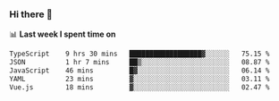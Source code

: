 ### Hi there 👋

<!--
**DBvc/DBvc** is a ✨ _special_ ✨ repository because its `README.md` (this file) appears on your GitHub profile.

Here are some ideas to get you started:

- 🔭 I’m currently working on ...
- 🌱 I’m currently learning ...
- 👯 I’m looking to collaborate on ...
- 🤔 I’m looking for help with ...
- 💬 Ask me about ...
- 📫 How to reach me: ...
- 😄 Pronouns: ...
- ⚡ Fun fact: ...
-->

📊 **Last week I spent time on**
<!--START_SECTION:waka-->

```txt
TypeScript    9 hrs 30 mins   ██████████████████▓░░░░░░   75.15 %
JSON          1 hr 7 mins     ██▒░░░░░░░░░░░░░░░░░░░░░░   08.87 %
JavaScript    46 mins         █▓░░░░░░░░░░░░░░░░░░░░░░░   06.14 %
YAML          23 mins         ▓░░░░░░░░░░░░░░░░░░░░░░░░   03.11 %
Vue.js        18 mins         ▓░░░░░░░░░░░░░░░░░░░░░░░░   02.47 %
```

<!--END_SECTION:waka-->
